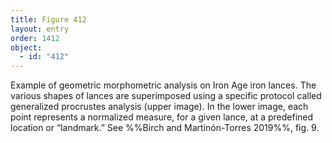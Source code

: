 ```yaml
---
title: Figure 412
layout: entry
order: 1412
object:
  - id: "412"
---
```


Example of geometric morphometric analysis on Iron Age iron lances. The various shapes of lances are superimposed using a specific protocol called generalized procrustes analysis (upper image). In the lower image, each point represents a normalized measure, for a given lance, at a predefined location or “landmark.” See %%Birch and Martinón-Torres 2019%%, fig. 9.
